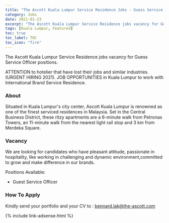 ```yaml
---
title: "The Ascott Kuala Lumpur Service Residence Jobs - Guess Service Officer" 
category: Jobs 
date: 2021-01-23
excerpt: "The Ascott Kuala Lumpur Service Residence jobs vacancy for Guess Service Officer positions." 
tags: [Kuala Lumpur, Featured] 
toc: true 
toc_label: TOC 
toc_icon: "fire" 
--- 
```


The Ascott Kuala Lumpur Service Residence jobs vacancy for Guess Service Officer positions.

ATTENTION to hotelier that have lost their jobs and similar industries. (URGENT HIRING 2021). JOB OPPORTUNITIES in Kuala Lumpur to work with International Brand Service Residence. 

### About
Situated in Kuala Lumpur's city center, Ascott Kuala Lumpur is renowned as one of the finest serviced residences in Malaysia. Set in the Central Business District, these ritzy apartments are a 6-minute walk from Petronas Towers, an 11-minute walk from the nearest light rail stop and 3 km from Merdeka Square.

### Vacancy
We are looking for candidates who have pleasant attitude, passionate in hospitality, like working in challenging and dynamic environment,committed to grow and make difference in our brands.

Positions Available: 
- Guest Service Officer

### How To Apply
Kindly send your portfolio and your CV to : bennard.lak@the-ascott.com

{% include link-adsense.html %} 